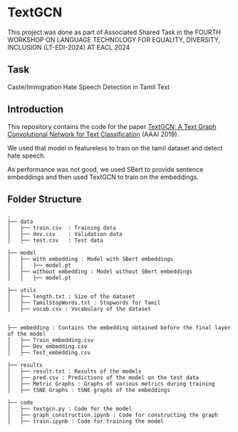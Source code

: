 # TextGCN

This project was done as part of Associated Shared Task in the FOURTH WORKSHOP ON LANGUAGE TECHNOLOGY FOR EQUALITY, DIVERSITY, INCLUSION (LT-EDI-2024) AT EACL 2024

## Task

Caste/Immigration Hate Speech Detection in Tamil Text

## Introduction

This repository contains the code for the paper [TextGCN: A Text Graph Convolutional Network for Text Classification](https://arxiv.org/abs/1809.05679) (AAAI 2019).

We used that model in featureless to train on the tamil dataset and detect hate speech.

As performance was not good, we used SBert to provide sentence embeddings and then used TextGCN to train on the embeddings.

## Folder Structure

```
.
├── data
│   ├── train.csv  : Training data
│   ├── dev.csv    : Validation data
│   ├── test.csv   : Test data

├── model
│   ├── with embedding : Model with SBert embeddings
│   │   ├── model.pt
│   ├── without embedding : Model without SBert embeddings
│   │   ├── model.pt

├── utils
│   ├── length.txt : Size of the dataset
│   ├── TamilStopWords.txt : Stopwords for Tamil
│   ├── vocab.csv : Vocabulary of the dataset


├── embedding : Contains the embedding obtained before the final layer of the model
│   ├── Train_embedding.csv
│   ├── Dev_embedding.csv
│   ├── Test_embedding.csv

├── results
│   ├── result.txt : Results of the models
│   ├── pred.csv : Predictions of the model on the test data
│   ├── Metric Graphs : Graphs of various metrics during training
│   ├── tSNE Graphs : tSNE graphs of the embeddings

├── code
│   ├── textgcn.py : Code for the model
│   ├── graph_construction.ipynb : Code for constructing the graph
│   ├── train.ipynb : Code for training the model

```











